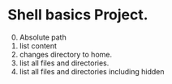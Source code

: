 # Shell basics Project.
0. Absolute path
1. list content
2. changes directory to home.
3. list all files and directories.
4. list all files and directories including hidden
